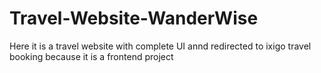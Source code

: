 # Travel-Website-WanderWise
Here it is a travel website with complete UI annd redirected to ixigo travel booking because it is a frontend project
